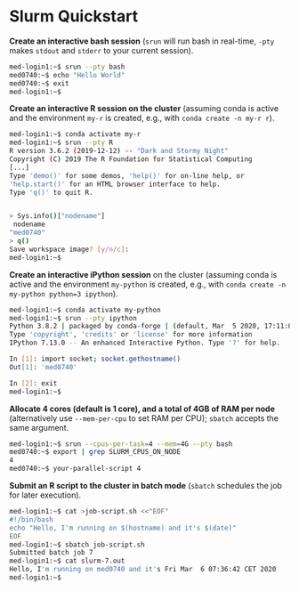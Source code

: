 # Slurm Quickstart

**Create an interactive bash session** (`srun` will run bash in real-time, `-pty` makes `stdout` and `stderr` to your current session).

```bash
med-login1:~$ srun --pty bash
med0740:~$ echo "Hello World"
med0740:~$ exit
med-login1:~$
```

**Create an interactive R session on the cluster** (assuming conda is active and the environment `my-r` is created, e.g., with `conda create -n my-r r`).

```bash
med-login1:~$ conda activate my-r
med-login1:~$ srun --pty R
R version 3.6.2 (2019-12-12) -- "Dark and Stormy Night"
Copyright (C) 2019 The R Foundation for Statistical Computing
[...]
Type 'demo()' for some demos, 'help()' for on-line help, or
'help.start()' for an HTML browser interface to help.
Type 'q()' to quit R.


> Sys.info()["nodename"]
 nodename
"med0740"
> q()
Save workspace image? [y/n/c]:
med-login1:~$
```

**Create an interactive iPython session** on the cluster (assuming conda is active and the environment `my-python` is created, e.g., with `conda create -n my-python python=3 ipython`).

```bash
med-login1:~$ conda activate my-python
med-login1:~$ srun --pty ipython
Python 3.8.2 | packaged by conda-forge | (default, Mar  5 2020, 17:11:00)
Type 'copyright', 'credits' or 'license' for more information
IPython 7.13.0 -- An enhanced Interactive Python. Type '?' for help.

In [1]: import socket; socket.gethostname()
Out[1]: 'med0740'

In [2]: exit
med-login1:~$
```

**Allocate 4 cores (default is 1 core), and a **total** of 4GB of RAM per node** (alternatively use `--mem-per-cpu` to set RAM per CPU); `sbatch` accepts the same argument.

```bash
med-login1:~$ srun --cpus-per-task=4 --mem=4G --pty bash
med0740:~$ export | grep SLURM_CPUS_ON_NODE
4
med0740:~$ your-parallel-script 4
```

**Submit an R script to the cluster in batch mode** (`sbatch` schedules the job for later execution).

```bash
med-login1:~$ cat >job-script.sh <<"EOF"
#!/bin/bash
echo "Hello, I'm running on $(hostname) and it's $(date)"
EOF
med-login1:~$ sbatch job-script.sh
Submitted batch job 7
med-login1:~$ cat slurm-7.out
Hello, I'm running on med0740 and it's Fri Mar  6 07:36:42 CET 2020
med-login1:~$
```
